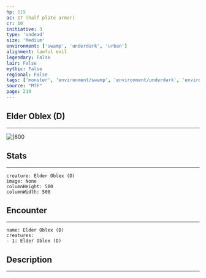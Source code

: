 ```yaml
---
hp: 115
ac: 17 (half plate armor)
cr: 10
initiative: 3
type: 'undead'    
size: 'Medium'
environment: ['swamp', 'underdark', 'urban']
alignment: lawful evil
legendary: False
lair: False
mythic: False
regional: False
tags: ['monster', 'environment/swamp', 'environment/underdark', 'environment/urban']
source: "MTF"
page: 219
---
```


## Elder Oblex (D)
---

![|600](D:/Program%20Files/5e.tools/img/bestiary/MTF/Oblex.jpg)

## Stats
---

```statblock
creature: Elder Oblex (D)
image: None
columnHeight: 500
columnWidth: 500
```

## Encounter
---

```encounter-table
name: Elder Oblex (D)
creatures:
- 1: Elder Oblex (D)
```

## Description
---




